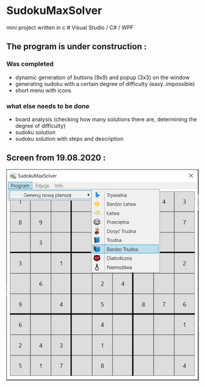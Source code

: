 # SudokuMaxSolver
mini project written in c # Visual Studio / C# / WPF

## The program is under construction :
### Was completed
* dynamic generation of buttons (9x9) and popup (3x3) on the window
* generating sudoku with a certain degree of difficulty (easy..impossible)
* short menu with icons
### what else needs to be done
* board analysis (checking how many solutions there are, determining the degree of difficulty)
* sudoku solution
* sudoku solution with steps and description

## Screen from 19.08.2020 :
![SudokuMaxSolver (Sudoku Solver) - Maksymilian Hebda](./projectScreenImage/SudokuMaxSolver1.png)